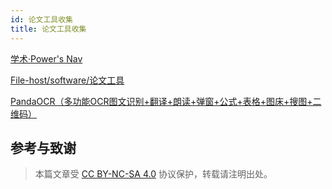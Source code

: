 ```yaml
---
id: 论文工具收集
title: 论文工具收集
---
```


[学术·Power's Nav](https://nav.wiki-power.com/#d83ea84cc1a59a1dece3cd978308140a)

[File-host/software/论文工具](https://github.com/linyuxuanlin/File-host/tree/main/software/%E8%AE%BA%E6%96%87%E5%B7%A5%E5%85%B7)

[PandaOCR（多功能OCR图文识别+翻译+朗读+弹窗+公式+表格+图床+搜图+二维码）](https://github.com/miaomiaosoft/PandaOCR)

## 参考与致谢

> 本篇文章受 [CC BY-NC-SA 4.0](https://creativecommons.org/licenses/by/4.0/deed.zh) 协议保护，转载请注明出处。

